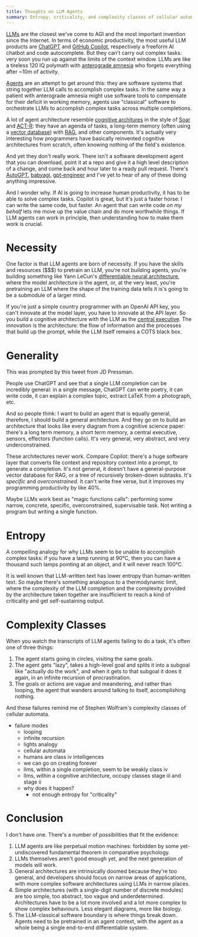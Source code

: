 ```yaml
---
title: Thoughts on LLM Agents
summary: Entropy, criticality, and complexity classes of cellular automata.
---
```


[LLMs][llm] are the closest we've come to AGI and the most important invention
since the Internet. In terms of economic productivity, the most useful LLM
products are [ChatGPT][cgpt] and [GitHub Copilot][copilot], respectively a
freeform AI chatbot and code autocomplete. But they can't carry out complex
tasks: very soon you run up against the limits of the context window. LLMs are
like a tireless 120 IQ polymath with [anterograde amnesia][hm] who forgets
everything after ~10m of activity.

[llm]: https://writings.stephenwolfram.com/2023/02/what-is-chatgpt-doing-and-why-does-it-work/
[cgpt]: https://openai.com/blog/chatgpt
[copilot]: https://github.com/features/copilot
[hm]: https://en.wikipedia.org/wiki/Henry_Molaison

[Agents][agent] are an attempt to get around this: they are software systems
that string together LLM calls to accomplish complex tasks. In the same way a
patient with anterograde amnesia might use software tools to compensate for
their deficit in working memory, agents use "classical" software to orchestrate
LLMs to accomplish complex tasks across multiple completions.

[agent]: https://lilianweng.github.io/posts/2023-06-23-agent/

A lot of agent architecture resemble [cognitive architures][cogarch] in the
style of [Soar][soar] and [ACT-R][actr]: they have an agenda of tasks, a
long-term memory (often using a [vector database][vdb]) with [RAG][rag], and
other components. It's actually very interesting how programmers have basically
reinvented cognitive architectures from scratch, often knowing nothing of the
field's existence.

[cogarch]: https://en.wikipedia.org/wiki/Cognitive_architecture
[soar]: https://en.wikipedia.org/wiki/Soar_(cognitive_architecture)
[actr]: http://act-r.psy.cmu.edu/
[vdb]: https://en.wikipedia.org/wiki/Vector_database
[rag]: https://www.pinecone.io/learn/retrieval-augmented-generation/

And yet they don't really work. There isn't a software development agent that
you can download, point it at a repo and give it a high level description of a
change, and come back and hour later to a ready pull request. There's
[AutoGPT][autogpt], [babyagi][babyagi], [gpt-engineer][gpt-engineer] and I've
yet to hear of any of these doing anything impressive.

[autogpt]: https://github.com/Significant-Gravitas/AutoGPT
[babyagi]: https://github.com/yoheinakajima/babyagi
[gpt-engineer]: https://github.com/gpt-engineer-org/gpt-engineer

And I wonder why. If AI is going to increase human productivity, it has to be
able to solve complex tasks. Copilot is great, but it's just a faster horse: I
can write the same code, but faster. An agent that can write code _on my behalf_
lets me move up the value chain and do more worthwhile things. If LLM agents can
work in principle, then understanding how to make them work is crucial.

# Necessity

One factor is that LLM agents are born of necessity. If you have the skills and
resources ($$$) to pretrain an LLM, you're not building agents, you're building
something like Yann LeCun's [differentiable neural architecture][lecun], where
the model architecture _is_ the agent, or, at the very least, you're pretraining
an LLM where the shape of the training data tells it is's going to be a
submodule of a larger mind.

[lecun]: https://openreview.net/pdf?id=BZ5a1r-kVsf

If you're just a simple country programmer with an OpenAI API key, you can't
innovate at the model layer, you have to innovate at the API layer. So you build
a cognitive architecture with the LLM as the [central executive][exec]. The
innovation is the architecture: the flow of information and the processes that
build up the prompt, while the LLM itself remains a COTS black box.

[exec]: https://en.wikipedia.org/wiki/Baddeley%27s_model_of_working_memory

# Generality

This was prompted by this tweet from JD Pressman.

People use ChatGPT and see that a single LLM completion can be incredibly
general: in a single message, ChatGPT can write poetry, it can write code, it
can explain a complex topic, extract LaTeX from a photograph, etc.

And so people think: I want to build an agent that is equally general,
therefore, I should build a general architecture. And they go on to build an
architecture that looks like every diagram from a cognitive science paper:
there's a long term memory, a short term memory, a central executive, sensors,
effectors (function calls). It's very general, very abstract, and very
underconstrained.

These architectures never work. Compare Copilot: there's a huge software layer
that converts file context and repository context into a prompt, to generate a
completion. It's not general, it doesn't have a general-purpose vector database
for RAG, or a tree of recursively broken-down subtasks. It's _specific_ and
_overconstrained_. It can't write free verse, but it improves my programming
productivity by like 40%.

Maybe LLMs work best as "magic functions calls": performing some narrow,
concrete, specific, overconstrained, supervisable task. Not writing a program
but writing a single function.

# Entropy

A compelling analogy for why LLMs seem to be unable to accomplish complex tasks:
if you have a lamp running at 90°C, then you can have a thousand such lamps
pointing at an object, and it will never reach 100°C.

It is well known that LLM-written text has lower entropy than human-written
text. So maybe there's something analogous to a thermodynamic limit, where the
complexity of the LLM completion and the complexity provided by the architecture
taken together are insufficient to reach a kind of criticality and get
self-sustaining output.

# Complexity Classes

When you watch the transcripts of LLM agents failing to do a task, it's often
one of three things:

1. The agent starts going in circles, visiting the same goals.
2. The agent gets "lazy", takes a high-level goal and splits it into a subgoal
   like "actually do the work", and when it gets to that subgoal it does it
   again, in an infinite recursion of procrastination.
3. The goals or actions are vague and meandering, and rather than looping, the
   agent that wanders around talking to itself, accomplishing nothing.

And these failures remind me of Stephen Wolfram's complexity classes of cellular
automata.



- failure modes
  - looping
  - infinite recursion
  - lights analogy
  - cellular automata
  - humans are class iv intelligences
  - we can go on creating forever
  - llms, within a single completion, seem to be weakly class iv
  - llms, within a cognitive architecture, occupy classes stage iii and stage ii
  - why does it happen?
    - not enough entropy for "criticality"

# Conclusion

I don't have one. There's a number of possibilities that fit the evidence:

1. LLM agents are like perpetual motion machines: forbidden by some
   yet-undiscovered fundamental theorem in comparative psychology.
1. LLMs themselves aren't good enough yet, and the next generation of models
   will work.
1. General architectures are intrinsically doomed because they're too general,
   and developers should focus on narrow areas of applications, with more
   complex software architectures using LLMs in narrow places.
1. Simple architectures (with a single-digit number of discrete modules) are too
   simple, too abstract, too vague and underdetermined. Architectures have to be
   a lot more involved and a lot more complex to show complex behaviours. Less
   elegant diagrams, more like biology.
1. The LLM-classical software boundary is where things break down. Agents need
   to be pretrained in an agent context, with the agent as a whole being a
   single end-to-end differentiable system.
